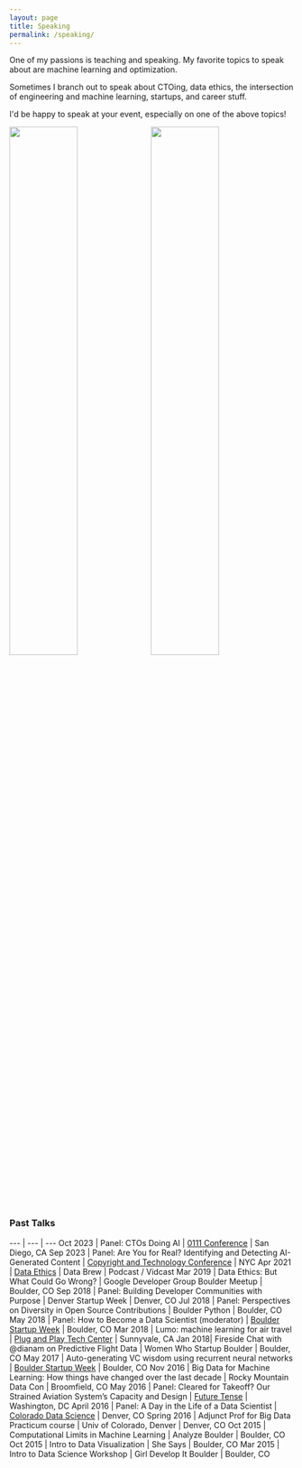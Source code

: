 ```yaml
---
layout: page
title: Speaking
permalink: /speaking/
---
```


<!-- <img style="float: left; margin-top: 18px; margin-right: 20px; width: 54vh;" src="/images/diana_wlp.jpg"/>-->

One of my passions is teaching and speaking. My favorite topics to speak about are machine learning and optimization.

Sometimes I branch out to speak about CTOing, data ethics, the intersection of engineering and machine learning, startups, and career stuff. 

I'd be happy to speak at your event, especially on one of the above topics!

<img src="/images/ab_2017.jpg" width="49%"/> <img src="/images/bsw_2018.jpg" width="49%"/> 

### Past Talks

--- | --- | ---
Oct 2023 | Panel: CTOs Doing AI | [0111 Conference](https://7ctos.com/0111conference) | San Diego, CA
Sep 2023 | Panel: Are You for Real? Identifying and Detecting AI-Generated Content | [Copyright and Technology Conference](https://copyrightandtechconf.com/) | NYC
Apr 2021 | [Data Ethics](https://www.youtube.com/watch?v=QMbzsVatZYA) | Data Brew | Podcast / Vidcast
Mar 2019 | Data Ethics: But What Could Go Wrong? | Google Developer Group Boulder Meetup | Boulder, CO
Sep 2018 | Panel: Building Developer Communities with Purpose | Denver Startup Week | Denver, CO
Jul 2018 | Panel: Perspectives on Diversity in Open Source Contributions | Boulder Python | Boulder, CO
May 2018 | Panel: How to Become a Data Scientist (moderator) | [Boulder Startup Week](https://boulderstartupweek.com/) | Boulder, CO
Mar 2018 | Lumo: machine learning for air travel | [Plug and Play Tech Center](https://www.plugandplaytechcenter.com/) | Sunnyvale, CA
Jan 2018| Fireside Chat with @dianam on Predictive Flight Data | Women Who Startup Boulder | Boulder, CO
May 2017 | Auto-generating VC wisdom using recurrent neural networks | [Boulder Startup Week](https://boulderstartupweek.com/) | Boulder, CO
Nov 2016 | Big Data for Machine Learning: How things have changed over the last decade | Rocky Mountain Data Con | Broomfield, CO
May 2016 | Panel: Cleared for Takeoff? Our Strained Aviation System’s Capacity and Design | [Future Tense](https://www.newamerica.org/future-tense/events/why-does-it-still-take-5-hours-to-fly-cross-country/) | Washington, DC
April 2016 | Panel: A Day in the Life of a Data Scientist | [Colorado Data Science](https://www.meetup.com/Colorado-Data-Science/events/229287958/?a=socialmedia) | Denver, CO
Spring 2016 | Adjunct Prof for Big Data Practicum course | Univ of Colorado, Denver | Denver, CO
Oct 2015 | Computational Limits in Machine Learning | Analyze Boulder | Boulder, CO
Oct 2015 | Intro to Data Visualization | She Says | Boulder, CO
Mar 2015 | Intro to Data Science Workshop | Girl Develop It Boulder | Boulder, CO